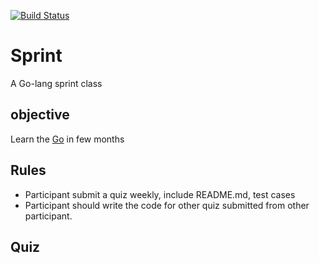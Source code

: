 [![Build Status](https://travis-ci.org/GoSprint/Sprint.svg?branch=master)](https://travis-ci.org/GoSprint/Sprint.svg)

# Sprint
A Go-lang sprint class

## objective ##
Learn the [Go](https://golang.org/) in few months


## Rules ##

- Participant submit a quiz weekly, include README.md, test cases
- Participant should write the code for other quiz submitted from other participant.


## Quiz ##
